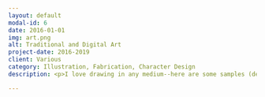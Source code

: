 ```yaml
---
layout: default
modal-id: 6
date: 2016-01-01
img: art.png
alt: Traditional and Digital Art
project-date: 2016-2019
client: Various
category: Illustration, Fabrication, Character Design
description: <p>I love drawing in any medium--here are some samples (descriptions below):</p><br /><p><img src="img\artandillustration\stickermonster.png" class="img-responsive img-centered"><p align="left">Done digitally in Procrate on an iPad Pro with an Apple Pencil, this is my online persona, StickerMonster.</p></p><br /><p><img src="img\artandillustration\dogfish.png" class="img-responsive img-centered"><p align="left">Created on my iPad Pro with Apple Pencil in Medibang Paint, this is the mascot I designed for Twitch streamer SleepingDogfish.</p></p><br /><p><img src="img\artandillustration\dnd.png" class="img-responsive img-centered"><p align="left">Using my iPad Pro and Apple Pencil and Procrate, I made these character portraits for my current Dungeons and Dragons campaign that is streamed weekly on Twitch. Pictured are Sparky (me), a kobold tinkerer, and Nightshade Glimmer, a ravenfolk fixer.</p></p><br /><p><img src="img\artandillustration\gillyscene.png" class="img-responsive img-centered"><p align="left">Painted in fluid acrylic and watercolors, I created this scene with my character Gilly to be featured on a vertical banner for my old illustration business.</p></p><br /><p><img src="img\artandillustration\process.png" class="img-responsive img-centered"><p align="left">A glimpse into my painting process, top left is a pencil sketch, top right is inking, bottom left has base shadows in fluid acrylics, and bottom right is after finishing it with watercolors.</p></p><br /><p><img src="img\artandillustration\biggs.png" class="img-responsive img-centered"><p align="left">A character originally designed for my "I've Created a Monster" series, Biggs became a fan favorite, so I rendered him in different styles like this one--done in Medibang Paint on my iPad Pro with Apple Pencil. This design was later turned into a series of acrylic ornaments.</p></p><br /><p><img src="img\artandillustration\paper.png" class="img-responsive img-centered"><p align="left">On the left is a shadowbox created from paper and painted in watercolor and fluid acrylic. On the right is a fake taxidermy head of Biggs (pictured above), made of paper with foam eyes and backplate.</p></p><br /><p><img src="img\artandillustration\figuredrawings.png" class="img-responsive img-centered"><p align="left">Both drawn traditionally, the left is a charcoal and pastel rendering of a model from a figure drawing session. To the right is a hand and foot sketched in pencil from a different session.</p></p>

---
```


